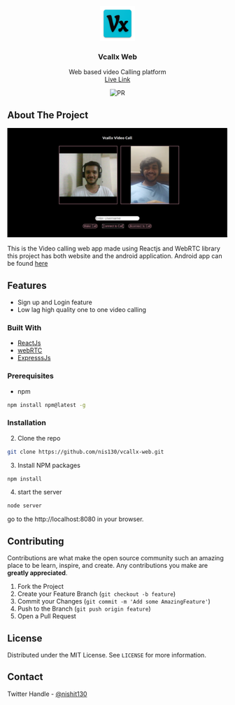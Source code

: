 



<!-- PROJECT LOGO -->
<br />
<p align="center">
  <a href="https://github.com/nis130/vcallx-web">
    <img src="images/logo.png" alt="Logo" width="80" height="80">
  </a>

  <h3 align="center">Vcallx Web</h3>
  <p align="center">
    Web based video Calling platform
    <br>
    <a href="https://vcallx-web.herokuapp.com/">Live Link</a>
    <p align="center">
      <img href="#how-to-use" src="https://img.shields.io/badge/PRs-welcome-brightgreen.svg?style=round-square"
           alt="PR"
    </p>
  </p>   
</p>



<!-- ABOUT THE PROJECT -->
## About The Project

[![Product Name Screen Shot][product-screenshot]](https://example.com)

This is the Video calling web app made using Reactjs and WebRTC library this project has both website and the android application. Android app can be found [here](https://github.com/nis130/vcallx-mobile-app) 

## Features
* Sign up and Login feature
* Low lag high quality one to one video calling

### Built With
* [ReactJs](https://reactjs.org)
* [webRTC](https://github.com/react-native-webrtc/react-native-webrtc)
* [ExpresssJs](https://expressjs.com/)


### Prerequisites

* npm
```sh
npm install npm@latest -g
```

### Installation

2. Clone the repo
```sh
git clone https://github.com/nis130/vcallx-web.git
```
3. Install NPM packages
```sh
npm install
```
4. start the server
```sh
node server
```
go to the http://localhost:8080 in your browser.


<!-- CONTRIBUTING -->
## Contributing

Contributions are what make the open source community such an amazing place to be learn, inspire, and create. Any contributions you make are **greatly appreciated**.

1. Fork the Project
2. Create your Feature Branch (`git checkout -b feature`)
3. Commit your Changes (`git commit -m 'Add some AmazingFeature'`)
4. Push to the Branch (`git push origin feature`)
5. Open a Pull Request



<!-- LICENSE -->
## License

Distributed under the MIT License. See `LICENSE` for more information.



<!-- CONTACT -->
## Contact

Twitter Handle - [@nishit130](https://twitter.com/nishit130)





<!-- MARKDOWN LINKS & IMAGES -->
<!-- https://www.markdownguide.org/basic-syntax/#reference-style-links -->
[product-screenshot]: images/screenshot.png
